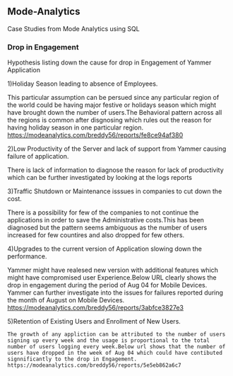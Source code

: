 ## Mode-Analytics
Case Studies from Mode Analytics using SQL 

### Drop in Engagement 

 Hypothesis  listing down the cause for drop in Engagement of Yammer Application
 
 1)Holiday Season leading to absence of Employees.
   
   This particular assumption can be persued since any particular region of the world could be having major festive or holidays season   which might have brought down the number of users.The Behavioral pattern across all the regions is common after disgnosing which rules out the reason for having holiday season in one particular region.
   https://modeanalytics.com/breddy56/reports/fe8ce94af380
  
 2)Low Productivity of the Server and lack of support from Yammer causing failure of application.
  
  There is lack of information to diagnose the reason for lack of productivity which can be further investigated by looking at the logs reports
   
 3)Traffic Shutdown or Maintenance isssues in companies to cut down the cost.
   
   There is a possibility for  few of the companies to not continue the applications in order to save the Administrative costs.This has been diagnosed  but the pattern seems ambiguous as the number of users increased for few countires and also dropped for few others.
 
 4)Upgrades to the current version of Application slowing down the performance.
 
   Yammer might have realesed new version with additional features which might have compromised user Experience.Below URL clearly shows the drop in engagement during the period of Aug 04 for Mobile Devices. Yammer can further investigate into the issues for failures reported during the month of August on Mobile Devices.
   https://modeanalytics.com/breddy56/reports/3abfce3827e3
  
  
  5)Retention of Existing Users and Enrollment of New Users.
    
    The growth of any appliction can be attributed to the number of users signing up every week and the usage is proportional to the total number of users logging every week.Below url shows that the number of users have dropped in the week of Aug 04 which could have contibuted signnificantly to the drop in Engagement.
    https://modeanalytics.com/breddy56/reports/5e5eb862a6c7
